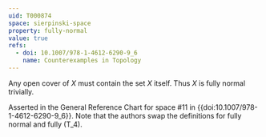```yaml
---
uid: T000874
space: sierpinski-space
property: fully-normal
value: true
refs:
  - doi: 10.1007/978-1-4612-6290-9_6
    name: Counterexamples in Topology
---
```

Any open cover of $X$ must contain the set $X$ itself. Thus $X$ is fully normal trivially.

Asserted in the General Reference Chart for space #11 in
{{doi:10.1007/978-1-4612-6290-9_6}}. Note that the authors swap the
definitions for fully normal and fully \(T_4\).
